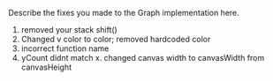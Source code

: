 Describe the fixes you made to the Graph implementation here.

1. removed your stack shift()
2. Changed v color to color; removed hardcoded color
3. incorrect function name
4. yCount didnt match x. changed canvas width to canvasWidth from canvasHeight